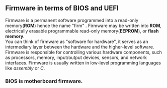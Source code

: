 ## Firmware in terms of BIOS and UEFI   
Firmware is a permanent software programmed into a read-only memory(**ROM**) hence the name "firm" . 
Firmware may be written into **ROM**, electrically erasable programmable read-only memory(**EEPROM**), or **flash memory**.   
You can think of firmware as "software for hardware", it serves as an intermediary layer between the hardware and the higher-level software.   
Firmware is responsible for controlling various hardware components, such as processors, memory, input/output devices, sensors, and network interfaces.
Firmware is usually written in low-level programming languages like *assembly* or *C*.

### BIOS is motherboard firmware.